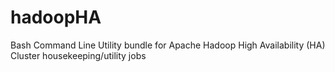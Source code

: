 hadoopHA
========

Bash Command Line Utility bundle for Apache Hadoop High Availability (HA) Cluster housekeeping/utility jobs
